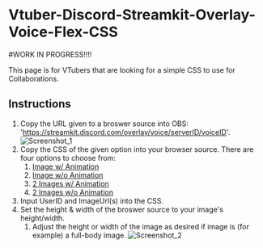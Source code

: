 # Vtuber-Discord-Streamkit-Overlay-Voice-Flex-CSS
#WORK IN PROGRESS!!!!

This page is for VTubers that are looking for a simple CSS to use for Collaborations.
## Instructions
1. Copy the URL given to a broswer source into OBS: 'https://streamkit.discord.com/overlay/voice/serverID/voiceID'.
![Screenshot_1](https://user-images.githubusercontent.com/75279703/210184653-52e4eff0-5e85-4095-892f-cabb3536d1df.png)
2. Copy the CSS of the given option into your browser source. There are four options to choose from:
    1. [Image w/ Animation](1%20Image/Animation.css)
    2. [Image w/o Animation](1%20Image/No%20Animation.css)
    3. [2 Images w/ Animation](2%20Images/Animation.css)
    4. [2 Images w/o Animation](2%20Images/No%20Animation.css)
3. Input UserID and ImageUrl(s) into the CSS.
4. Set the height & width of the broswer source to your image's height/width.
   1. Adjust the height or width of the image as desired if image is (for example) a full-body image.
![Screenshot_2](https://user-images.githubusercontent.com/75279703/210185348-3b0f06ea-745a-449c-abd0-923f2a3fde66.png)

